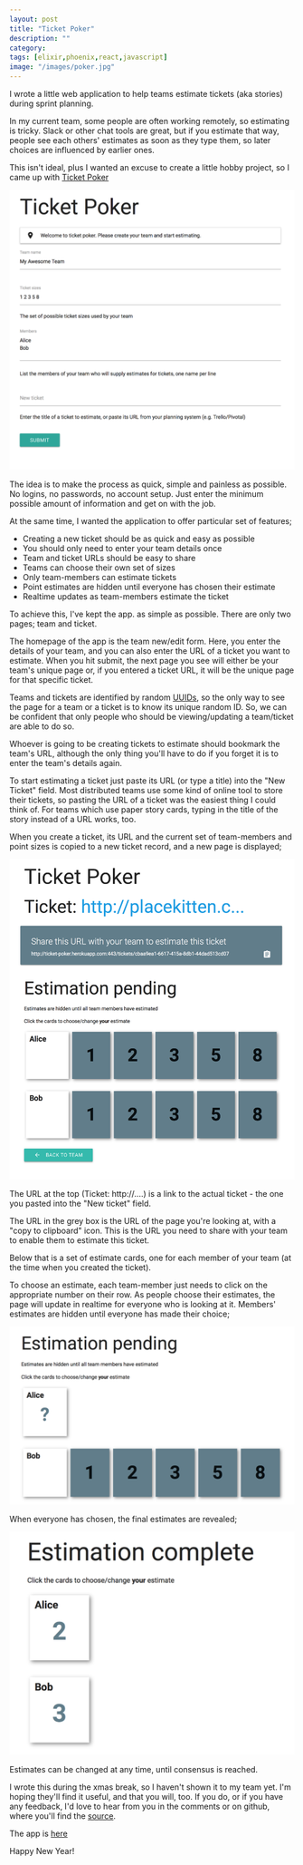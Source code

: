 ```yaml
---
layout: post
title: "Ticket Poker"
description: ""
category:
tags: [elixir,phoenix,react,javascript]
image: "/images/poker.jpg"
---
```

I wrote a little web application to help teams estimate tickets (aka stories) during sprint planning.

In my current team, some people are often working remotely, so estimating is tricky. Slack or other chat tools are great, but if you estimate that way, people see each others' estimates as soon as they type them, so later choices are influenced by earlier ones.

This isn't ideal, plus I wanted an excuse to create a little hobby project, so I came up with [Ticket Poker][ticket-poker]

![Ticket Poker homepage](/images/ticket-poker1.png)

The idea is to make the process as quick, simple and painless as possible. No logins, no passwords, no account setup. Just enter the minimum possible amount of information and get on with the job.

At the same time, I wanted the application to offer particular set of features;

* Creating a new ticket should be as quick and easy as possible
* You should only need to enter your team details once
* Team and ticket URLs should be easy to share
* Teams can choose their own set of sizes
* Only team-members can estimate tickets
* Point estimates are hidden until everyone has chosen their estimate
* Realtime updates as team-members estimate the ticket

To achieve this, I've kept the app. as simple as possible. There are only two pages; team and ticket.

The homepage of the app is the team new/edit form. Here, you enter the details of your team, and you can also enter the URL of a ticket you want to estimate. When you hit submit, the next page you see will either be your team's unique page or, if you entered a ticket URL, it will be the unique page for that specific ticket.

Teams and tickets are identified by random [UUIDs][uuid], so the only way to see the page for a team or a ticket is to know its unique random ID. So, we can be confident that only people who should be viewing/updating a team/ticket are able to do so.

Whoever is going to be creating tickets to estimate should bookmark the team's URL, although the only thing you'll have to do if you forget it is to enter the team's details again.

To start estimating a ticket just paste its URL (or type a title) into the "New Ticket" field. Most distributed teams use some kind of online tool to store their tickets, so pasting the URL of a ticket was the easiest thing I could think of. For teams which use paper story cards, typing in the title of the story instead of a URL works, too.

When you create a ticket, its URL and the current set of team-members and point sizes is copied to a new ticket record, and a new page is displayed;

![Ticket page](/images/ticket-poker3.png)

The URL at the top (Ticket: http://....) is a link to the actual ticket - the one you pasted into the "New ticket" field.

The URL in the grey box is the URL of the page you're looking at, with a "copy to clipboard" icon. This is the URL you need to share with your team to enable them to estimate this ticket.

Below that is a set of estimate cards, one for each member of your team (at the time when you created the ticket).

To choose an estimate, each team-member just needs to click on the appropriate number on their row. As people choose their estimates, the page will update in realtime for everyone who is looking at it. Members' estimates are hidden until everyone has made their choice;

![Partially-estimated ticket](/images/ticket-poker4.png)

When everyone has chosen, the final estimates are revealed;

![Completed ticket](/images/ticket-poker5.png)

Estimates can be changed at any time, until consensus is reached.

I wrote this during the xmas break, so I haven't shown it to my team yet. I'm hoping they'll find it useful, and that you will, too. If you do, or if you have any feedback, I'd love to hear from you in the comments or on github, where you'll find the [source][source].

The app is [here][ticket-poker]

Happy New Year!


[uuid]: https://en.wikipedia.org/wiki/UUID
[ticket-poker]: https://ticket-poker.herokuapp.com/
[source]: https://github.com/digitalronin/ticket-poker
